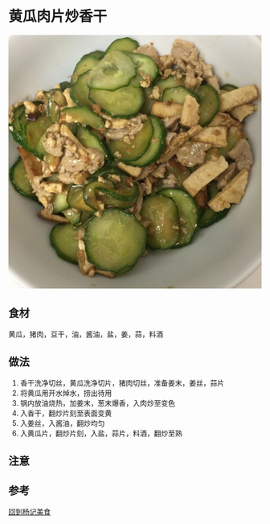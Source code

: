# 黄瓜肉片炒香干

![image](../images/huangguaroupian.jpeg)

## 食材

黄瓜，猪肉，豆干，油，酱油，盐，姜，蒜，料酒

## 做法

1. 香干洗净切丝，黄瓜洗净切片，猪肉切丝，准备姜末，姜丝，蒜片
2. 将黄瓜用开水焯水，捞出待用
3. 锅内放油烧热，加姜末，葱末爆香，入肉炒至变色
4. 入香干，翻炒片刻至表面变黄
5. 入姜丝，入酱油，翻炒均匀
6. 入黄瓜片，翻炒片刻，入盐，蒜片，料酒，翻炒至熟

## 注意

## 参考

[回到杨记美食](../README.md)